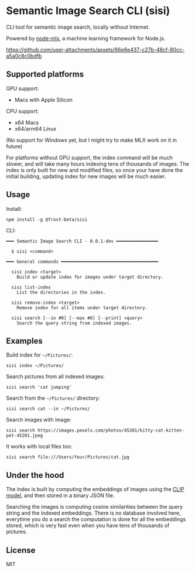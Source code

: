 # Semantic Image Search CLI (sisi)

CLI tool for semantic image search, locally without Internet.

Powered by [node-mlx](https://github.com/frost-beta/node-mlx), a machine
learning framework for Node.js.

https://github.com/user-attachments/assets/66e6e437-c27b-48cf-80cc-a5a0c8c0bdfb

## Supported platforms

GPU support:

* Macs with Apple Silicon

CPU support:

* x64 Macs
* x64/arm64 Linux

(No support for Windows yet, but I might try to make MLX work on it in future)

For platforms without GPU support, the index command will be much slower, and
will take many hours indexing tens of thousands of images. The index is only
built for new and modified files, so once your have done the initial building,
updating index for new images will be much easier.

## Usage

Install:

```console
npm install -g @frost-beta/sisi
```

CLI:

```console
━━━ Semantic Image Search CLI - 0.0.1-dev ━━━━━━━━━━━━━━━━

  $ sisi <command>

━━━ General commands ━━━━━━━━━━━━━━━━━━━━━━━━━━━━━━━━━━━━━

  sisi index <target>
    Build or update index for images under target directory.

  sisi list-index
    List the directories in the index.

  sisi remove-index <target>
    Remove index for all items under target directory.

  sisi search [--in #0] [--max #0] [--print] <query>
    Search the query string from indexed images.
```

## Examples

Build index for `~/Pictures/`:

```console
sisi index ~/Pictures/
```

Search pictures from all indexed images:

```console
sisi search 'cat jumping'
```

Search from the `~/Pictures/` directory:

```console
sisi search cat --in ~/Pictures/
```

Search images with image:

```console
sisi search https://images.pexels.com/photos/45201/kitty-cat-kitten-pet-45201.jpeg
```

It works with local files too:

```console
sisi search file:///Users/Your/Pictures/cat.jpg
```

## Under the hood

The index is built by computing the embeddings of images using the [CLIP
model](https://github.com/openai/CLIP), and then stored in a binary JSON file.

Searching the images is computing cosine similarities between the query string
and the indexed embeddings. There is no database involved here, everytime you do
a search the computation is done for all the embeddings stored, which is very
fast even when you have tens of thousands of pictures.

## License

MIT
